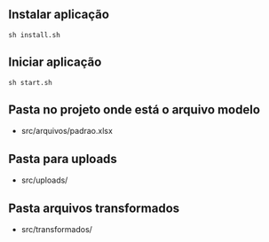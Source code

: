 ## Instalar aplicação
```shell
sh install.sh
```

## Iniciar aplicação
```shell
sh start.sh
```

## Pasta no projeto onde está o arquivo modelo
- src/arquivos/padrao.xlsx


## Pasta para uploads
- src/uploads/

## Pasta arquivos transformados
- src/transformados/